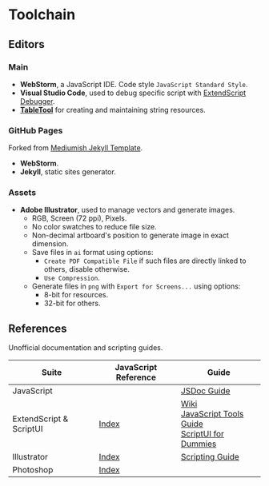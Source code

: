 # Toolchain

## Editors

### Main

- **WebStorm**, a JavaScript IDE. Code style `JavaScript Standard Style`.
- **Visual Studio Code**, used to debug specific script with
  [ExtendScript Debugger](https://marketplace.visualstudio.com/items?itemName=Adobe.extendscript-debug).
- **[TableTool](https://github.com/jakob/TableTool/)** for creating and
  maintaining string resources.

### GitHub Pages

Forked from [Mediumish Jekyll Template](https://github.com/wowthemesnet/mediumish-theme-jekyll/).

- **WebStorm**.
- **Jekyll**, static sites generator.

### Assets

- **Adobe Illustrator**, used to manage vectors and generate images.
  - RGB, Screen (72 ppi), Pixels.
  - No color swatches to reduce file size.
  - Non-decimal artboard's position to generate image in exact dimension.
  - Save files in `ai` format using options:
    - `Create PDF Compatible File` if such files are directly linked to others,
      disable otherwise.
    - `Use Compression`.
  - Generate files in `png` with `Export for Screens...` using options:
    - 8-bit for resources.
    - 32-bit for others.

## References

Unofficial documentation and scripting guides.

| Suite | JavaScript Reference | Guide |
| --- | --- | --- |
| JavaScript | | [JSDoc Guide](https://jsdoc.app/) |
| ExtendScript & ScriptUI | [Index](https://documentation.help/CS3-ScriptUI/inxx.html) | [Wiki](https://github.com/ExtendScript/wiki/wiki/) <br> [JavaScript Tools Guide](https://extendscript.docsforadobe.dev/) <br> [ScriptUI for Dummies](https://www.daube.ch/docu/fm-documentation/ExtendScript/ScriptUI_for_Dummies-%5BPeterKahrel%5D.pdf) |
| Illustrator | [Index](https://documentation.help/Illustrator-CS6/inxx.html) | [Scripting Guide](https://ai-scripting.docsforadobe.dev/) |
| Photoshop | [Index](https://documentation.help/Photoshop-CS5/inxx.html) |
